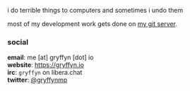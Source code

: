 i do terrible things to computers and sometimes i undo them

most of my development work gets done on [my git server](https://git.gryffyn.io).

### social
**email**: me [at] gryffyn [dot] io  
**website**: https://gryffyn.io  
**irc**: `gryffyn` on libera.chat  
**twitter**: [@gryffynmp](https://twitter.com/gryffynmp)  
